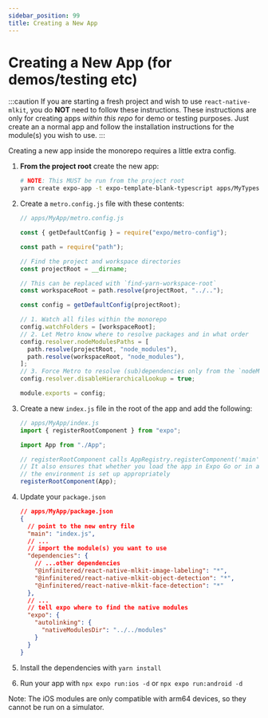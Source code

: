 ```yaml
---
sidebar_position: 99
title: Creating a New App 
---
```


# Creating a New App (for demos/testing etc)

:::caution
If you are starting a fresh project and wish to use `react-native-mlkit`, you do **NOT** need to follow these
instructions. These instructions are only for creating apps _within this repo_ for demo or testing purposes. Just create
an a normal app and follow the installation instructions for the module(s) you wish to use.
:::

Creating a new app inside the monorepo requires a little extra config.

1. **From the project root** create the new app:

   ```bash
   # NOTE: This MUST be run from the project root
   yarn create expo-app -t expo-template-blank-typescript apps/MyTypescriptApp
   ```

2. Create a `metro.config.js` file with these contents:

   ```js
   // apps/MyApp/metro.config.js

   const { getDefaultConfig } = require("expo/metro-config");

   const path = require("path");

   // Find the project and workspace directories
   const projectRoot = __dirname;

   // This can be replaced with `find-yarn-workspace-root`
   const workspaceRoot = path.resolve(projectRoot, "../..");

   const config = getDefaultConfig(projectRoot);

   // 1. Watch all files within the monorepo
   config.watchFolders = [workspaceRoot];
   // 2. Let Metro know where to resolve packages and in what order
   config.resolver.nodeModulesPaths = [
     path.resolve(projectRoot, "node_modules"),
     path.resolve(workspaceRoot, "node_modules"),
   ];
   // 3. Force Metro to resolve (sub)dependencies only from the `nodeModulesPaths`
   config.resolver.disableHierarchicalLookup = true;

   module.exports = config;
   ```

3. Create a new `index.js` file in the root of the app and add the following:

   ```js
   // apps/MyApp/index.js
   import { registerRootComponent } from "expo";

   import App from "./App";

   // registerRootComponent calls AppRegistry.registerComponent('main', () => App);
   // It also ensures that whether you load the app in Expo Go or in a native build,
   // the environment is set up appropriately
   registerRootComponent(App);
   ```

4. Update your `package.json`

   ```json
   // apps/MyApp/package.json
   {
     // point to the new entry file
     "main": "index.js",
     // ...
     // import the module(s) you want to use
     "dependencies": {
       // ...other dependencies
       "@infinitered/react-native-mlkit-image-labeling": "*",
       "@infinitered/react-native-mlkit-object-detection": "*",
       "@infinitered/react-native-mlkit-face-detection": "*"
     },
     // ...
     // tell expo where to find the native modules
     "expo": {
       "autolinking": {
         "nativeModulesDir": "../../modules"
       }
     }
   }
   ```

5. Install the dependencies with `yarn install`
6. Run your app with `npx expo run:ios -d` or `npx expo run:android -d`

Note: The iOS modules are only compatible with arm64 devices, so they cannot be run on a simulator.
